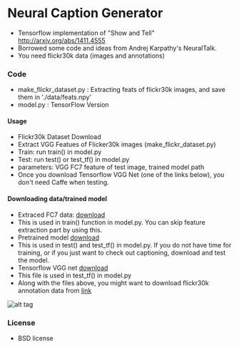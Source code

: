 # Neural Caption Generator
* Tensorflow implementation of "Show and Tell" http://arxiv.org/abs/1411.4555
 * Borrowed some code and ideas from Andrej Karpathy's NeuralTalk.
* You need flickr30k data (images and annotations)
 
### Code
* make_flickr_dataset.py : Extracting feats of flickr30k images, and save them in './data/feats.npy' 
* model.py : TensorFlow Version
 
#### Usage
* Flickr30k Dataset Download
* Extract VGG Featues of Flicker30k images (make_flickr_dataset.py)
* Train: run train() in  model.py
* Test: run test() or test_tf() in model.py
 * parameters: VGG FC7 feature of test image, trained model path
 * Once you download Tensorflow VGG Net (one of the links below), you don't need Caffe when testing.

#### Downloading data/trained model
* Extraced FC7 data: [download](https://drive.google.com/file/d/0B5o40yxdA9PqTnJuWGVkcFlqcG8/view?usp=sharing)
 * This is used in train() function in model.py. You can skip feature extraction part by using this.
* Pretrained model [download](https://drive.google.com/file/d/0B5o40yxdA9PqeW4wY0wwZXhrZkE/view?usp=sharing)
 * This is used in test() and test_tf() in model.py. If you do not have time for training, or if you just want to check out captioning, download and test the model.
* Tensorflow VGG net [download](https://drive.google.com/file/d/0B5o40yxdA9PqSGtVODN0UUlaWTg/view?usp=sharing)
 * This file is used in test_tf() in model.py
* Along with the files above, you might want to download flickr30k annotation data from [link](http://shannon.cs.illinois.edu/DenotationGraph/) 

![alt tag](https://github.com/jazzsaxmafia/show_and_tell.tensorflow/blob/master/result.jpg)

### License
* BSD license
